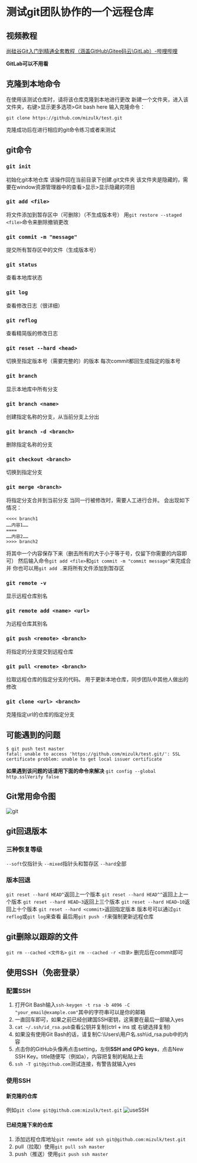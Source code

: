 # 测试git团队协作的一个远程仓库

## 视频教程
[尚硅谷Git入门到精通全套教程（涵盖GitHub\Gitee码云\GitLab）-哔哩哔哩](https://b23.tv/JoFyPIN)

**GitLab可以不用看**

## 克隆到本地命令
在使用该测试仓库时，请将该仓库克隆到本地进行更改
新建一个文件夹，进入该文件夹，右键>显示更多选项>Git bash here
输入克隆命令：
```
git clone https://github.com/mizulk/test.git
```
克隆成功后在进行相应的git命令练习或者来测试

## git命令

### `git init`
初始化git本地仓库
该操作回在当前目录下创建.git文件夹
该文件夹是隐藏的，需要在window资源管理器中的查看>显示>显示隐藏的项目

### `git add <file>`
将文件添加到暂存区中（可删除）（不生成版本号）
用`git restore --staged <file>`命令来删除撤销更改

### `git commit -m "message"`
提交所有暂存区中的文件（生成版本号）

### `git status`
查看本地库状态

### `git log`
查看修改日志（很详细）

### `git reflog`
查看精简版的修改日志

### `git reset --hard <head>`
切换至指定版本号（需要完整的）的版本
每次commit都回生成指定的版本号

### `git branch`
显示本地库中所有分支

### `git branch <name>`
创建指定名称的分支，从当前分支上分出

### `git branch -d <branch>`
删除指定名称的分支

### `git checkout <branch>`
切换到指定分支

### `git merge <branch>`
将指定分支合并到当前分支
当同一行被修改时，需要人工进行合并。
会出现如下情况：
```
<<<< branch1
……内容1……
====
……内容2……
>>>> branch2
```
将其中一个内容保存下来（删去所有的大于小于等于号，仅留下你需要的内容即可）
然后输入命令`git add <file>`和`git commit -m "commit message"`来完成合并
你也可以用`git add .`来将所有文件添加到暂存区

### `git remote -v`
显示远程仓库别名

### `git remote add <name> <url>`
为远程仓库其别名

### `git push <remote> <branch>`
将指定的分支提交到远程仓库

###  `git pull <remote> <branch>`
拉取远程仓库的指定分支的代码。
用于更新本地仓库，同步团队中其他人做出的修改

### `git clone <url> <branch>`
克隆指定url的仓库的指定分支

## 可能遇到的问题
```
$ git push test master
fatal: unable to access 'https://github.com/mizulk/test.git/': SSL certificate problem: unable to get local issuer certificate
```
**如果遇到该问题的话请用下面的命令来解决**
`git config --global http.sslVerify false`

## Git常用命令图
![git](./git%20command.jpg)


## git回退版本
### 三种恢复等级
`--soft`仅指针头
`--mixed`指针头和暂存区
`--hard`全部
### 版本回退
`git reset --hard HEAD^`返回上一个版本
`git reset --hard HEAD^^`返回上上一个版本
`git reset --hard HEAD~3`返回上三个版本
`git reset --hard HEAD~10`返回上十个版本
`git reset --hard <commit>`返回指定版本
版本号可以通过`git reflog`或`git log`来查看
最后用`git push -f`来强制更新远程仓库

## git删除以跟踪的文件
`git rm --cached <文件名>`
`git rm --cached -r <目录>`
删完后在commit即可


## 使用SSH（免密登录）
### 配置SSH
1. 打开Git Bash输入`ssh-keygen -t rsa -b 4096 -C "your_email@example.com"`其中的字符串可以是你的邮箱
2. 一直回车即可，如果之前已经创建国SSH密钥，这需要在最后一部输入yes
3. `cat ~/.ssh/id_rsa.pub`查看公钥并复制(ctrl + ins 或 右键选择复制)
4. 如果没有使用Git Bash的话，请复制C:\Users\用户名\.ssh\id_rsa.pub中的内容
5. 点击你的GitHub头像再点击setting，左侧**SSH and GPG keys**，点击New SSH Key。title随便写（例如a），内容把复制的粘贴上去
6. `ssh -T git@github.com`测试连接，有警告就输入yes

### 使用SSH
#### 新克隆的仓库
例如`git clone git@github.com:mizulk/test.git`
![useSSH](./image/ssh.png)

#### 已经克隆下来的仓库
1. 添加远程仓库地址`git remote add ssh git@github.com:mizulk/test.git`
2. pull（拉取）使用`git pull ssh master`
3. push（推送）使用`git push ssh master`
